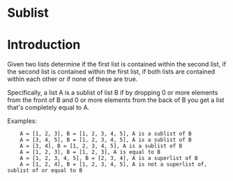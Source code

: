 # Sublist

# Introduction

Given two lists determine if the first list is contained within the second list, if the second list is contained within the first list, if both lists are contained within each other or if none of these are true.

Specifically, a list A is a sublist of list B if by dropping 0 or more elements from the front of B and 0 or more elements from the back of B you get a list that's completely equal to A.

Examples:
```
    A = [1, 2, 3], B = [1, 2, 3, 4, 5], A is a sublist of B
    A = [3, 4, 5], B = [1, 2, 3, 4, 5], A is a sublist of B
    A = [3, 4], B = [1, 2, 3, 4, 5], A is a sublist of B
    A = [1, 2, 3], B = [1, 2, 3], A is equal to B
    A = [1, 2, 3, 4, 5], B = [2, 3, 4], A is a superlist of B
    A = [1, 2, 4], B = [1, 2, 3, 4, 5], A is not a superlist of, sublist of or equal to B
```
